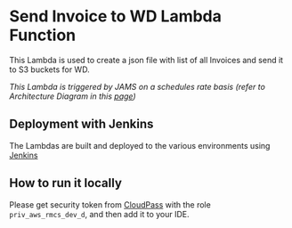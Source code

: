 # Send Invoice to WD Lambda Function

This Lambda is used to create a json file with list of all Invoices and send it to S3 buckets for
WD.

*This Lambda is triggered by JAMS on a schedules rate basis (refer to Architecture Diagram in
this [page](https://wiki.finra.org/display/FinApps/RMM-+Architecture))*

## Deployment with Jenkins

The Lambdas are built and deployed to the various environments
using [Jenkins](https://builds4.aws.finra.org/job/RMCS/job/rmcs-lambdas/view/send-invoice-to-wd-lambda/)

## How to run it locally

Please get security token from [CloudPass](https://cloudpass.finra.org/cloudpass/#/cloudpass) with
the role `priv_aws_rmcs_dev_d`, and then add it to your IDE.
